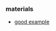 ### materials

- [good example](https://stackoverflow.com/questions/20939716/idiomatic-scala-way-of-deserializing-delimited-strings-into-case-classes/20941316#20941316)
